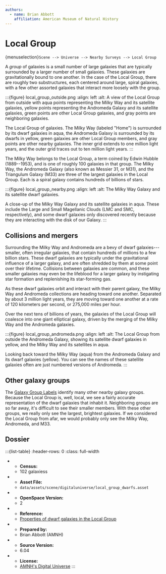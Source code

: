 ```yaml
---
authors:
  - name: Brian Abbott
    affiliation: American Museum of Natural History
---
```



# Local Group

{menuselection}`Scene --> Universe --> Nearby Surveys --> Local Group`


A *group* of galaxies is a small number of large galaxies that are typically surrounded by a larger number of small galaxies. These galaxies are gravitationally bound to one another. In the case of the Local Group, there are roughly two substructures, each centered around large, spiral galaxies, with a few other assorted galaxies that interact more loosely with the group.


:::{figure} local_group_outside.png
:align: left
:alt: A view of the Local Group from outside with aqua points representing the Milky Way and its satellite galaxies, yellow points representing the Andromeda Galaxy and its satellite galaxies, green points are other Local Group galaxies, and gray points are neighboring galaxies. 

The Local Group of galaxies. The Milky Way (labeled "Home") is surrounded by its dwarf galaxies in aqua, the Andromeda Galaxy is surrounded by its dwarfs in yellow, green galaxies are other Local Group members, and gray points are other nearby galaxies. The inner grid extends to one million light years, and the outer grid traces out to ten million light years. 
:::


The Milky Way belongs to the Local Group, a term coined by Edwin Hubble (1889--1953), and is one of roughly 100 galaxies in that group. The Milky Way, the Andromeda Galaxy (also known as Messier 31, or M31), and the Triangulum Galaxy (M33) are three of the largest galaxies in the Local Group. Each is a spiral galaxy contains hundreds of billions of stars.




:::{figure} local_group_nearby.png
:align: left
:alt: The Milky Way Galaxy and its satellite dwarf galaxies.

A close-up of the Milky Way Galaxy and its satellite galaxies in aqua. These include the Large and Small Magellanic Clouds (LMC and SMC, respectively), and some dwarf galaxies only discovered recently because they are interacting with the disk of our Galaxy.
:::



## Collisions and mergers

Surrounding the Milky Way and Andromeda are a bevy of dwarf galaxies---smaller, often irregular galaxies, that contain hundreds of millions to a few billion stars. These dwarf galaxies are typically under the gravitational influence of a larger galaxy, and are often shredded by them at some point over their lifetime. Collisions between galaxies are common, and these smaller galaxies may even be the lifeblood for a larger galaxy by instigating star formation and replenishing its star-forming gas.

As these dwarf galaxies orbit and interact with their parent galaxy, the Milky Way and Andromeda collections are heading toward one another. Separated by about 3 million light years, they are moving toward one another at a rate of 120 kilometers per second, or 275,000 miles per hour.

Over the next tens of billions of years, the galaxies of the Local Group will coalesce  into one giant elliptical galaxy, driven by the merging of the Milky Way and the Andromeda galaxies.


:::{figure} local_group_andromeda.png
:align: left
:alt: The Local Group from outside the Andromeda Galaxy, showing its satellite dwarf galaxies in yellow, and the Milky Way and its satellites in aqua.

Looking back toward the Milky Way (aqua) from the Andromeda Galaxy and its dwarf galaxies (yellow). You can see the names of these satellite galaxies often are just numbered versions of Andromeda. 
:::


## Other galaxy groups

The [Galaxy Group Labels](../galaxy-group-labels/index) identify many other nearby galaxy groups. Because the Local Group is, well, local, we see a fairly accurate representation of the dwarf galaxies that inhabit it. Neighboring groups are so far away, it's difficult to see their smaller members. With these other groups, we really only see the largest, brightest galaxies. If we considered the Local Group from afar, we would probably only see the Milky Way, Andromeda, and M33.




## Dossier
:::{list-table}
:header-rows: 0
:class: full-width

* - **Census:**
  - 102 galaxiess
* - **Asset File:**
  - `data/assets/scene/digitaluniverse/local_group_dwarfs.asset`
* - **OpenSpace Version:**
  - 2
* - **Reference:**
  - [Properties of dwarf galaxies in the Local Group](https://doi.org/10.1088/0004-6256/144/1/4)
* - **Prepared by:**
  - Brian Abbott (AMNH)
* - **Source Version:**
  - 6.04
* - **License:**
  - [AMNH's Digital Universe](https://www.amnh.org/research/hayden-planetarium/digital-universe/download/digital-universe-license)
:::